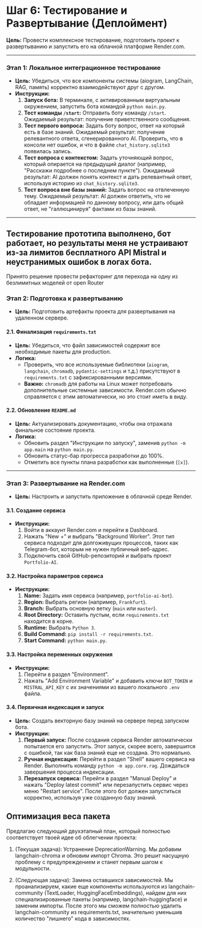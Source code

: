 # Шаг 6: Тестирование и Развертывание (Деплоймент)

**Цель:** Провести комплексное тестирование, подготовить проект к развертыванию и запустить его на облачной платформе Render.com.

---

### **Этап 1: Локальное интеграционное тестирование**
*   **Цель:** Убедиться, что все компоненты системы (aiogram, LangChain, RAG, память) корректно взаимодействуют друг с другом.
*   **Инструкции:**
    1.  **Запуск бота:** В терминале, с активированным виртуальным окружением, запустить бота командой `python main.py`.
    2.  **Тест команды `/start`:** Отправить боту команду `/start`. Ожидаемый результат: получение приветственного сообщения.
    3.  **Тест первого вопроса:** Задать боту вопрос, ответ на который есть в базе знаний. Ожидаемый результат: получение релевантного ответа, сгенерированного AI. Проверить, что в консоли нет ошибок, и что в файле `chat_history.sqlite3` появилась запись.
    4.  **Тест вопроса с контекстом:** Задать уточняющий вопрос, который опирается на предыдущий диалог (например, "Расскажи подробнее о последнем пункте"). Ожидаемый результат: AI должен понять контекст и дать релевантный ответ, используя историю из `chat_history.sqlite3`.
    5.  **Тест вопроса вне базы знаний:** Задать вопрос на отвлеченную тему. Ожидаемый результат: AI должен ответить, что не обладает информацией по данному вопросу, или дать общий ответ, не "галлюцинируя" фактами из базы знаний.

---

## Тестирование прототипа выполнено, бот работает, но результаты меня не устраивают из-за лимитов бесплатного API Mistral и неустранимых ошибок в логах бота.
Принято решение провести рефакторинг для перехода на одну из безлимитных моделей от open Router

### **Этап 2: Подготовка к развертыванию**
*   **Цель:** Подготовить артефакты проекта для развертывания на удаленном сервере.

#### **2.1. Финализация `requirements.txt`**
*   **Цель:** Убедиться, что файл зависимостей содержит все необходимые пакеты для production.
*   **Логика:**
    *   Проверить, что все используемые библиотеки (`aiogram`, `langchain`, `chromadb`, `pydantic-settings` и т.д.) присутствуют в `requirements.txt` с зафиксированными версиями.
    *   **Важно:** `chromadb` для работы на Linux может потребовать дополнительные системные зависимости. Render.com обычно справляется с этим автоматически, но это стоит иметь в виду.

#### **2.2. Обновление `README.md`**
*   **Цель:** Актуализировать документацию, чтобы она отражала финальное состояние проекта.
*   **Логика:**
    *   Обновить раздел "Инструкции по запуску", заменив `python -m app.main` на `python main.py`.
    *   Обновить статус-бар прогресса разработки до 100%.
    *   Отметить все пункты плана разработки как выполненные (`[x]`).

---

### **Этап 3: Развертывание на Render.com**
*   **Цель:** Настроить и запустить приложение в облачной среде Render.

#### **3.1. Создание сервиса**
*   **Инструкции:**
    1.  Войти в аккаунт Render.com и перейти в Dashboard.
    2.  Нажать "New +" и выбрать "Background Worker". Этот тип сервиса подходит для долгоживущих процессов, таких как Telegram-бот, которым не нужен публичный веб-адрес.
    3.  Подключить свой GitHub-репозиторий и выбрать проект `Portfolio-AI`.

#### **3.2. Настройка параметров сервиса**
*   **Инструкции:**
    1.  **Name:** Задать имя сервиса (например, `portfolio-ai-bot`).
    2.  **Region:** Выбрать регион (например, `Frankfurt`).
    3.  **Branch:** Выбрать основную ветку (`main` или `master`).
    4.  **Root Directory:** Оставить пустым, если `requirements.txt` находится в корне.
    5.  **Runtime:** Выбрать `Python 3`.
    6.  **Build Command:** `pip install -r requirements.txt`.
    7.  **Start Command:** `python main.py`.

#### **3.3. Настройка переменных окружения**
*   **Инструкции:**
    1.  Перейти в раздел "Environment".
    2.  Нажать "Add Environment Variable" и добавить ключи `BOT_TOKEN` и `MISTRAL_API_KEY` с их значениями из вашего локального `.env` файла.

#### **3.4. Первичная индексация и запуск**
*   **Цель:** Создать векторную базу знаний на сервере перед запуском бота.
*   **Инструкции:**
    1.  **Первый запуск:** После создания сервиса Render автоматически попытается его запустить. Этот запуск, скорее всего, завершится с ошибкой, так как база знаний еще не создана. Это нормально.
    2.  **Ручная индексация:** Перейти в раздел "Shell" вашего сервиса на Render. Выполнить команду `python -m app.core.rag`. Дождаться завершения процесса индексации.
    3.  **Перезапуск сервиса:** Перейти в раздел "Manual Deploy" и нажать "Deploy latest commit" или перезапустить сервис через меню "Restart service". После этого бот должен запуститься корректно, используя уже созданную базу знаний.


## Оптимизация веса пакета
Предлагаю следующий двухэтапный план, который полностью соответствует твоей идее об облегчении проекта:

1.  (Текущая задача): Устранение DeprecationWarning. Мы добавим langchain-chroma и обновим импорт Chroma. Это решит насущную проблему с предупреждением и станет первым шагом к модульности.

2. (Следующая задача): Замена оставшихся зависимостей. Мы проанализируем, какие еще компоненты используются из langchain-community (TextLoader, HuggingFaceEmbeddings), найдем для них специализированные пакеты (например, langchain-huggingface) и заменим импорты. После этого мы сможем полностью удалить langchain-community из requirements.txt, значительно уменьшив количество "лишнего" кода в зависимостях.